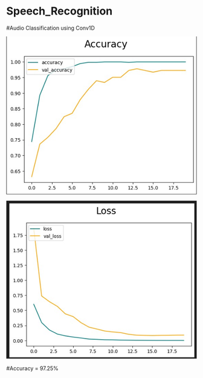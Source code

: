 # Speech_Recognition

#Audio Classification using Conv1D

![Accuracy Plot](https://github.com/Shymaa2611/Speech_Recognition/blob/main/Audio_Classification/accuracy.jpg?raw=true)

![Loss Plot](https://github.com/Shymaa2611/Speech_Recognition/blob/main/Audio_Classification/loss.jpg?raw=true)


#Accuracy = 97.25%
